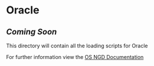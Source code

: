 # Oracle

## <em><strong>*Coming Soon*</strong></em>

This directory will contain all the loading scripts for Oracle

For further information view the [OS NGD Documentation](https://osngd.gitbook.io/osngd/)
